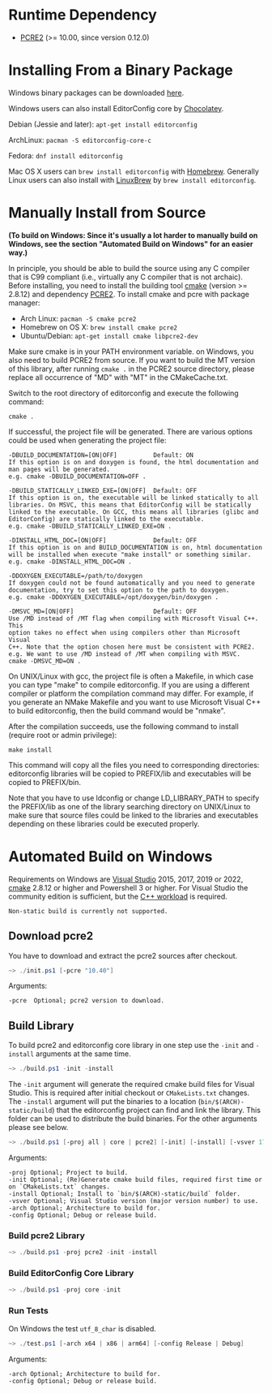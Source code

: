 Runtime Dependency
==================

- [PCRE2][] (>= 10.00, since version 0.12.0)

Installing From a Binary Package
================================

Windows binary packages can be downloaded [here](http://sourceforge.net/projects/editorconfig/files/EditorConfig-C-Core/).

Windows users can also install EditorConfig core by [Chocolatey](http://chocolatey.org/packages/editorconfig.core).

Debian (Jessie and later): `apt-get install editorconfig`

ArchLinux: `pacman -S editorconfig-core-c`

Fedora: `dnf install editorconfig`

Mac OS X users can `brew install editorconfig` with [Homebrew](http://brew.sh).
Generally Linux users can also install with [LinuxBrew](https://github.com/Homebrew/linuxbrew)
by `brew install editorconfig`.

Manually Install from Source
============================

**(To build on Windows: Since it's usually a lot harder to manually build on Windows, see the
section "Automated Build on Windows" for an easier way.)**

In principle, you should be able to build the source using any C compiler that
is C99 compliant (i.e., virtually any C compiler that is not archaic). Before
installing, you need to install the building tool [cmake][] (version >= 2.8.12)
and dependency [PCRE2][]. To install cmake and pcre with package manager:

- Arch Linux: `pacman -S cmake pcre2`
- Homebrew on OS X: `brew install cmake pcre2`
- Ubuntu/Debian: `apt-get install cmake libpcre2-dev`

Make sure cmake is in your PATH environment variable. on Windows, you also need
to build PCRE2 from source. If you want to build the MT version of this library,
after running `cmake .` in the PCRE2 source directory, please replace all
occurrence of "MD" with "MT" in the CMakeCache.txt.

Switch to the root directory of editorconfig and execute the following command:

    cmake .

If successful, the project file will be generated. There are various options
could be used when generating the project file:

    -DBUILD_DOCUMENTATION=[ON|OFF]          Default: ON
    If this option is on and doxygen is found, the html documentation and
    man pages will be generated.
    e.g. cmake -DBUILD_DOCUMENTATION=OFF .

    -DBUILD_STATICALLY_LINKED_EXE=[ON|OFF]  Default: OFF
    If this option is on, the executable will be linked statically to all
    libraries. On MSVC, this means that EditorConfig will be statically
    linked to the executable. On GCC, this means all libraries (glibc and 
    EditorConfig) are statically linked to the executable.
    e.g. cmake -DBUILD_STATICALLY_LINKED_EXE=ON .

    -DINSTALL_HTML_DOC=[ON|OFF]             Default: OFF
    If this option is on and BUILD_DOCUMENTATION is on, html documentation
    will be installed when execute "make install" or something similar.
    e.g. cmake -DINSTALL_HTML_DOC=ON .

    -DDOXYGEN_EXECUTABLE=/path/to/doxygen
    If doxygen could not be found automatically and you need to generate
    documentation, try to set this option to the path to doxygen.
    e.g. cmake -DDOXYGEN_EXECUTABLE=/opt/doxygen/bin/doxygen .

    -DMSVC_MD=[ON|OFF]                      Default: OFF
    Use /MD instead of /MT flag when compiling with Microsoft Visual C++. This
    option takes no effect when using compilers other than Microsoft Visual
    C++. Note that the option chosen here must be consistent with PCRE2.
    e.g. We want to use /MD instead of /MT when compiling with MSVC.
    cmake -DMSVC_MD=ON .

On UNIX/Linux with gcc, the project file is often a Makefile, in which case you
can type "make" to compile editorconfig.  If you are using a different compiler
or platform the compilation command may differ. For example, if you generate an
NMake Makefile and you want to use Microsoft Visual C++ to build editorconfig,
then the build command would be "nmake".

After the compilation succeeds, use the following command to install (require
root or admin privilege):

    make install

This command will copy all the files you need to corresponding directories:
editorconfig libraries will be copied to PREFIX/lib and executables will be
copied to PREFIX/bin.

Note that you have to use ldconfig or change LD_LIBRARY_PATH to specify the
PREFIX/lib as one of the library searching directory on UNIX/Linux to make sure
that source files could be linked to the libraries and executables depending on
these libraries could be executed properly.

Automated Build on Windows
==========================

Requirements on Windows are [Visual Studio] 2015, 2017, 2019 or 2022, [cmake] 2.8.12 or higher and Powershell 3 or higher. For Visual Studio the community edition is sufficient, but the [C++ workload](https://docs.microsoft.com/en-us/cpp/build/vscpp-step-0-installation?view=vs-2017) is required.

    Non-static build is currently not supported.

Download pcre2
--------------

You have to download and extract the pcre2 sources after checkout.

```powershell
~> ./init.ps1 [-pcre "10.40"]
```

Arguments:

    -pcre  Optional; pcre2 version to download.

Build Library
-------------

To build pcre2 and editorconfig core library in one step use the `-init` and `-install` arguments at the same time.

```powershell
~> ./build.ps1 -init -install
```

The `-init` argument will generate the required cmake build files for Visual Studio. This is required after initial checkout or `CMakeLists.txt` changes.
The `-install` argument will put the binaries to a location (`bin/$(ARCH)-static/build`) that the editorconfig project can find and link the library. This folder can be used to distribute the build binaries.
For the other arguments please see below.

```powershell
~> ./build.ps1 [-proj all | core | pcre2] [-init] [-install] [-vsver 17 | 16 | 15 | 14 ] [-arch x64 | x86 | arm64] [-config Release | Debug]
```

Arguments:

    -proj Optional; Project to build.
    -init Optional; (Re)Generate cmake build files, required first time or on `CMakeLists.txt` changes.
    -install Optional; Install to `bin/$(ARCH)-static/build` folder.
    -vsver Optional; Visual Studio version (major version number) to use.
    -arch Optional; Architecture to build for.
    -config Optional; Debug or release build.

### Build pcre2 Library

```powershell
~> ./build.ps1 -proj pcre2 -init -install
```

### Build EditorConfig Core Library

```powershell
~> ./build.ps1 -proj core -init
```


### Run Tests
On Windows the test `utf_8_char` is disabled.

```powershell
~> ./test.ps1 [-arch x64 | x86 | arm64] [-config Release | Debug]
```

Arguments:

    -arch Optional; Architecture to build for.
    -config Optional; Debug or release build.
 

[cmake]: https://cmake.org
[PCRE2]: https://pcre.org/
[Visual Studio]: https://visualstudio.microsoft.com
